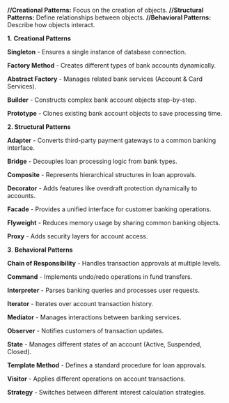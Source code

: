**//Creational Patterns:** Focus on the creation of objects.
**//Structural Patterns:** Define relationships between objects.
**//Behavioral Patterns:** Describe how objects interact.

 **1.** **Creational Patterns**   

**Singleton**  - Ensures a single instance of database connection.   

**Factory Method** - Creates different types of bank accounts dynamically.

**Abstract Factory** - Manages related bank services (Account & Card Services).

**Builder** - Constructs complex bank account objects step-by-step.

**Prototype** - Clones existing bank account objects to save processing time.


**2. **Structural Patterns****


 **Adapter** - Converts third-party payment gateways to a common banking interface. 

 **Bridge** - Decouples loan processing logic from bank types. 

 **Composite** - Represents hierarchical structures in loan approvals. 

 **Decorator** - Adds features like overdraft protection dynamically to accounts. 

 **Facade** - Provides a unified interface for customer banking operations. 

 **Flyweight** - Reduces memory usage by sharing common banking objects. 

 **Proxy** - Adds security layers for account access. 


**3**. **Behavioral Patterns** 

 **Chain of Responsibility** - Handles transaction approvals at multiple levels. 

 **Command** - Implements undo/redo operations in fund transfers. 

 **Interpreter** - Parses banking queries and processes user requests. 

 **Iterator** - Iterates over account transaction history. 

 **Mediator** - Manages interactions between banking services. 

 **Observer** - Notifies customers of transaction updates. 

 **State** - Manages different states of an account (Active, Suspended, Closed). 

 **Template Method** - Defines a standard procedure for loan approvals. 

 **Visitor** - Applies different operations on account transactions. 

 **Strategy** - Switches between different interest calculation strategies. 

